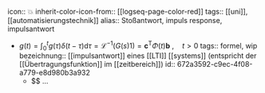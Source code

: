 icon:: 💥
inherit-color-icon-from:: [[logseq-page-color-red]]
tags:: [[uni]], [[automatisierungstechnik]] 
alias:: Stoßantwort, impuls response, impulsantwort

- $g(t)=\int_{0}^{t}g(\tau)\delta(t-\tau)\mathrm{d}\tau=\mathcal{L}^{-1}(G(s)1)=\mathbf{c}^{\mathrm{T}}\Phi(t)\mathbf{b}~, \quad t>0$
  tags:: formel, wip
  bezeichnung:: [[impulsantwort]] eines [[LTI]] [[systems]] (entspricht der [[Übertragungsfunktion]] im [[zeitbereich]])
  id:: 672a3592-c9ec-4f08-a779-e8d980b3a932
	- $$ ...